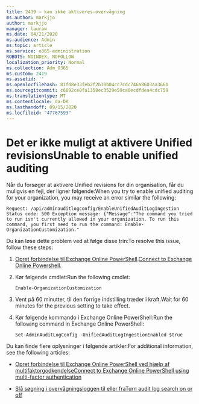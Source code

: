 ```yaml
---
title: 2419 – kan ikke aktiveres-overvågning
ms.author: markjjo
author: markjjo
manager: lauraw
ms.date: 04/21/2020
ms.audience: Admin
ms.topic: article
ms.service: o365-administration
ROBOTS: NOINDEX, NOFOLLOW
localization_priority: Normal
ms.collection: Adm_O365
ms.custom: 2419
ms.assetid: ''
ms.openlocfilehash: 81fd8e33feb2f2b10b04cc7cdc746a8603aa366b
ms.sourcegitcommit: c6692ce0fa1358ec3529e59ca0ecdfdea4cdc759
ms.translationtype: MT
ms.contentlocale: da-DK
ms.lasthandoff: 09/15/2020
ms.locfileid: "47767593"
---
```

# <a name="unable-to-enable-unified-auditing"></a><span data-ttu-id="89db3-102">Det er ikke muligt at aktivere Unified revisions</span><span class="sxs-lookup"><span data-stu-id="89db3-102">Unable to enable unified auditing</span></span>

<span data-ttu-id="89db3-103">Når du forsøger at aktivere Unified revisions for din organisation, får du muligvis en fejl, der ligner følgende:</span><span class="sxs-lookup"><span data-stu-id="89db3-103">When you try to enable unified auditing for your organization, you may receive an error similar the following:</span></span>

```
Request: /api/adminauditlogconfig/EnableUnifiedAuditLogIngestion Status code: 500 Exception message: {"Message":"The command you tried to run isn't currently allowed in your organization. To run this command, you first need to run the command: Enable-OrganizationCustomization."
```

<span data-ttu-id="89db3-104">Du kan løse dette problem ved at følge disse trin:</span><span class="sxs-lookup"><span data-stu-id="89db3-104">To resolve this issue, follow these steps:</span></span>

1. <span data-ttu-id="89db3-105">[Opret forbindelse til Exchange Online PowerShell](https://docs.microsoft.com/powershell/exchange/exchange-online/connect-to-exchange-online-powershell/connect-to-exchange-online-powershell).</span><span class="sxs-lookup"><span data-stu-id="89db3-105">[Connect to Exchange Online Powershell](https://docs.microsoft.com/powershell/exchange/exchange-online/connect-to-exchange-online-powershell/connect-to-exchange-online-powershell).</span></span>

2. <span data-ttu-id="89db3-106">Kør følgende cmdlet:</span><span class="sxs-lookup"><span data-stu-id="89db3-106">Run the following cmdlet:</span></span>

   ```
   Enable-OrganizationCustomization
   ```

3. <span data-ttu-id="89db3-107">Vent på 60 minutter, til den forrige indstilling træder i kraft.</span><span class="sxs-lookup"><span data-stu-id="89db3-107">Wait for 60 minutes for the previous setting to take effect.</span></span>

4. <span data-ttu-id="89db3-108">Kør følgende kommando i Exchange Online PowerShell:</span><span class="sxs-lookup"><span data-stu-id="89db3-108">Run the following command in Exchange Online PowerShell:</span></span>

   ```
   Set-AdminAuditLogConfig -UnifiedAuditLogIngestionEnabled $true
   ```

<span data-ttu-id="89db3-109">Du kan finde flere oplysninger i følgende artikler:</span><span class="sxs-lookup"><span data-stu-id="89db3-109">For additional information, see the following articles:</span></span>

- [<span data-ttu-id="89db3-110">Opret forbindelse til Exchange Online PowerShell ved hjælp af multifaktorgodkendelse</span><span class="sxs-lookup"><span data-stu-id="89db3-110">Connect to Exchange Online PowerShell using multi-factor authentication</span></span>](https://docs.microsoft.com/powershell/exchange/exchange-online/connect-to-exchange-online-powershell/mfa-connect-to-exchange-online-powershell)

-  [<span data-ttu-id="89db3-111">Slå søgning i overvågningsloggen til eller fra</span><span class="sxs-lookup"><span data-stu-id="89db3-111">Turn audit log search on or off</span></span>](https://docs.microsoft.com/microsoft-365/compliance/turn-audit-log-search-on-or-off)

